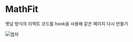 # MathFit
옛날 방식의 리엑트 코드를 hook을 사용해 같은 페이지 다시 만들기


![캡처](https://user-images.githubusercontent.com/87961179/136478635-dc2598a3-b137-43d8-a76c-3282509c18c8.PNG)

